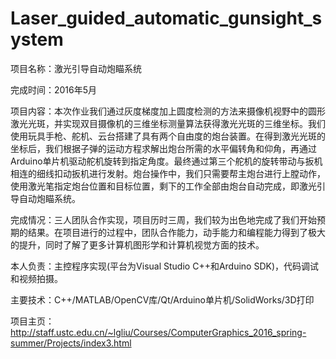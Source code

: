 # Laser_guided_automatic_gunsight_system

项目名称：激光引导自动炮瞄系统

完成时间：2016年5月

项目内容：本次作业我们通过灰度梯度加上圆度检测的方法来摄像机视野中的圆形激光光斑，并实现双目摄像机的三维坐标测量算法获得激光光斑的三维坐标。我们使用玩具手枪、舵机、云台搭建了具有两个自由度的炮台装置。在得到激光光斑的坐标后，我们根据子弹的运动方程求解出炮台所需的水平偏转角和仰角，再通过Arduino单片机驱动舵机旋转到指定角度。最终通过第三个舵机的旋转带动与扳机相连的细线扣动扳机进行发射。炮台操作中，我们只需要帮主炮台进行上膛动作，使用激光笔指定炮台位置和目标位置，剩下的工作全部由炮台自动完成，即激光引导自动炮瞄系统。

完成情况：三人团队合作实现，项目历时三周，我们较为出色地完成了我们开始预期的结果。在项目进行的过程中，团队合作能力，动手能力和编程能力得到了极大的提升，同时了解了更多计算机图形学和计算机视觉方面的技术。

本人负责：主控程序实现(平台为Visual Studio C++和Arduino SDK)，代码调试和视频拍摄。

主要技术：C++/MATLAB/OpenCV库/Qt/Arduino单片机/SolidWorks/3D打印

项目主页：http://staff.ustc.edu.cn/~lgliu/Courses/ComputerGraphics_2016_spring-summer/Projects/index3.html
